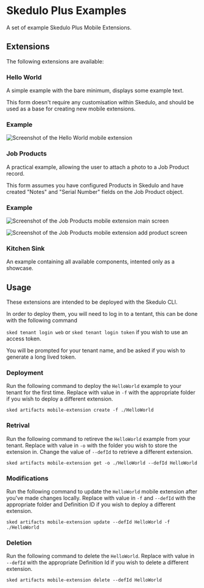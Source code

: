 # Skedulo Plus Examples

A set of example Skedulo Plus Mobile Extensions.

## Extensions

The following extensions are available:

### Hello World

A simple example with the bare minimum, displays some example text.

This form doesn't require any customisation within Skedulo, and should be used as a base for creating new mobile extensions.

### Example

![Screenshot of the Hello World mobile extension](images/hello-world.jpg)

### Job Products

A practical example, allowing the user to attach a photo to a Job Product record.

This form assumes you have configured Products in Skedulo and have created "Notes" and "Serial Number" fields on the Job Product object.

### Example

![Screenshot of the Job Products mobile extension main screen](images/job-products.jpg)

![Screenshot of the Job Products mobile extension add product screen](images/add-product.jpg)

### Kitchen Sink

An example containing all available components, intented only as a showcase.

## Usage

These extensions are intended to be deployed with the Skedulo CLI.

In order to deploy them, you will need to log in to a tentant, this can be done with the following command

`sked tenant login web` or `sked tenant login token` if you wish to use an access token.

You will be prompted for your tenant name, and be asked if you wish to generate a long lived token.

### Deployment

Run the following command to deploy the `HelloWorld` example to your tenant for the first time. Replace with value in `-f` with the appropriate folder if you wish to deploy a different extension.

`sked artifacts mobile-extension create -f ./HelloWorld`

### Retrival

Run the following command to retireve the `HelloWorld` example from your tenant. Replace with value in `-o` with the folder you wish to store the extension in. Change the value of `--defId` to retrieve a different extension.

`sked artifacts mobile-extension get -o ./HelloWorld --defId HelloWorld`

### Modifications

Run the following command to update the `HelloWorld` mobile extension after you've made changes locally. Replace with value in `-f` and `--defId` with the appropriate folder and Definition ID if you wish to deploy a different extension.

`sked artifacts mobile-extension update --defId HelloWorld -f ./HelloWorld`

### Deletion

Run the following command to delete the `HelloWorld`. Replace with value in `--defId` with the appropriate Definition Id if you wish to delete a different extension.

`sked artifacts mobile-extension delete --defId HelloWorld`

